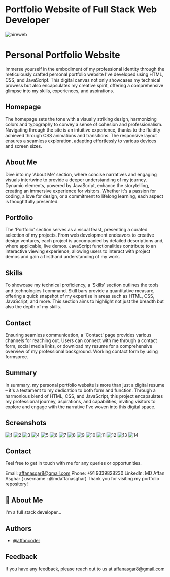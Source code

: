 # Portfolio Website of Full Stack Web Developer

![hireweb](https://github.com/affancoder/Portfolio_Website/assets/113276865/191de61a-ce85-41a8-9ba0-bb1657226c26)

# Personal Portfolio Website

Immerse yourself in the embodiment of my professional identity through the meticulously crafted personal portfolio website I've developed using HTML, CSS, and JavaScript. This digital canvas not only showcases my technical prowess but also encapsulates my creative spirit, offering a comprehensive glimpse into my skills, experiences, and aspirations.

## Homepage

The homepage sets the tone with a visually striking design, harmonizing colors and typography to convey a sense of cohesion and professionalism. Navigating through the site is an intuitive experience, thanks to the fluidity achieved through CSS animations and transitions. The responsive layout ensures a seamless exploration, adapting effortlessly to various devices and screen sizes.

## About Me

Dive into my 'About Me' section, where concise narratives and engaging visuals intertwine to provide a deeper understanding of my journey. Dynamic elements, powered by JavaScript, enhance the storytelling, creating an immersive experience for visitors. Whether it's a passion for coding, a love for design, or a commitment to lifelong learning, each aspect is thoughtfully presented.

## Portfolio

The 'Portfolio' section serves as a visual feast, presenting a curated selection of my projects. From web development endeavors to creative design ventures, each project is accompanied by detailed descriptions and, where applicable, live demos. JavaScript functionalities contribute to an interactive viewing experience, allowing users to interact with project demos and gain a firsthand understanding of my work.

## Skills

To showcase my technical proficiency, a 'Skills' section outlines the tools and technologies I command. Skill bars provide a quantitative measure, offering a quick snapshot of my expertise in areas such as HTML, CSS, JavaScript, and more. This section aims to highlight not just the breadth but also the depth of my skills.

## Contact

Ensuring seamless communication, a 'Contact' page provides various channels for reaching out. Users can connect with me through a contact form, social media links, or download my resume for a comprehensive overview of my professional background. Working contact form by using formspree.

## Summary

In summary, my personal portfolio website is more than just a digital resume – it's a testament to my dedication to both form and function. Through a harmonious blend of HTML, CSS, and JavaScript, this project encapsulates my professional journey, aspirations, and capabilities, inviting visitors to explore and engage with the narrative I've woven into this digital space.

## Screenshots

![1](https://github.com/affancoder/Portfolio_Website/assets/113276865/f3c59682-fb8e-4c5e-af43-a6f7ed648dbf)
![2](https://github.com/affancoder/Portfolio_Website/assets/113276865/9c2fc5ec-e71d-44c7-8c61-a261218ec300)
![3](https://github.com/affancoder/Portfolio_Website/assets/113276865/8c510e0f-1580-4adf-ae1a-b77826a512fd)
![4](https://github.com/affancoder/Portfolio_Website/assets/113276865/54063c21-829b-46a3-831c-facae154e7ae)
![5](https://github.com/affancoder/Portfolio_Website/assets/113276865/fb7867e7-aa4c-4d11-bea4-34cc5adb6a77)
![6](https://github.com/affancoder/Portfolio_Website/assets/113276865/4fce94f7-110c-4666-ac10-df866564cfd7)
![7](https://github.com/affancoder/Portfolio_Website/assets/113276865/1e9c5ebe-10fe-4041-82c3-49b28db74139)
![8](https://github.com/affancoder/Portfolio_Website/assets/113276865/f0aa1f0b-7f93-4bf4-9d23-f18bdc4f1c3c)
![9](https://github.com/affancoder/Portfolio_Website/assets/113276865/e243c597-df7b-4257-8826-2849e1d370ea)
![10](https://github.com/affancoder/Portfolio_Website/assets/113276865/6a9d64b0-13c9-44a8-90b2-56621d881bee)
![11](https://github.com/affancoder/Portfolio_Website/assets/113276865/295bf129-924e-4db7-b988-b620311a8487)
![12](https://github.com/affancoder/Portfolio_Website/assets/113276865/0e1ea616-f8c1-4b9b-84d4-a41ea8feb1bb)
![13](https://github.com/affancoder/Portfolio_Website/assets/113276865/9a2c6c64-eedc-4eb8-8aeb-d07fa25eef15)
![14](https://github.com/affancoder/Portfolio_Website/assets/113276865/0b09be0d-e678-487a-aafe-fc59283a950b)

## Contact
Feel free to get in touch with me for any queries or opportunities.

Email: affanasgar8@gmail.com
Phone: +91 9339828230
LinkedIn: MD Affan Asghar ( username : @mdaffanasghar)
Thank you for visiting my portfolio repository!


## 🚀 About Me
I'm a full stack developer...

## Authors

- [@affancoder](https://github.com/affancoder)


## Feedback

If you have any feedback, please reach out to us at affanasgar8@gmail.com

